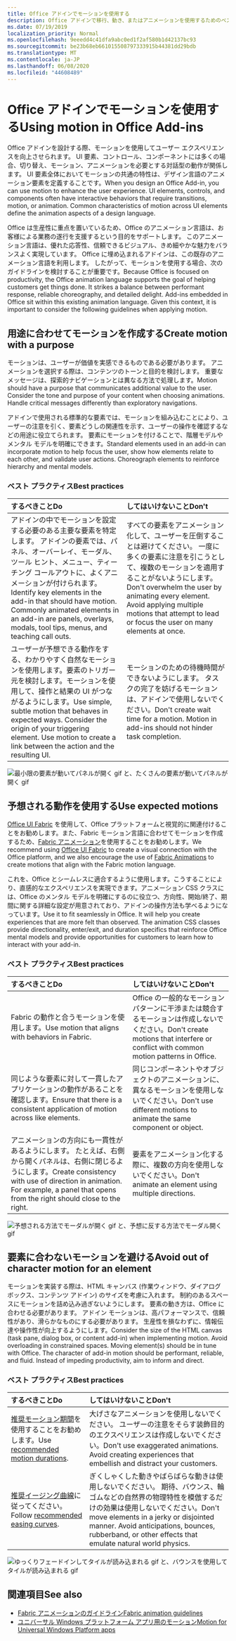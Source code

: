 ```yaml
---
title: Office アドインでモーションを使用する
description: Office アドインで移行、動き、またはアニメーションを使用するためのベストプラクティスについてご確認ください。
ms.date: 07/19/2019
localization_priority: Normal
ms.openlocfilehash: 9eeedd4c41dfa9abc0ed1f2af580b1d42137bc93
ms.sourcegitcommit: be23b68eb661015508797333915b44381dd29bdb
ms.translationtype: MT
ms.contentlocale: ja-JP
ms.lasthandoff: 06/08/2020
ms.locfileid: "44608489"
---
```

# <a name="using-motion-in-office-add-ins"></a><span data-ttu-id="dc6bd-103">Office アドインでモーションを使用する</span><span class="sxs-lookup"><span data-stu-id="dc6bd-103">Using motion in Office Add-ins</span></span>

<span data-ttu-id="dc6bd-p101">Office アドインを設計する際、モーションを使用してユーザー エクスペリエンスを向上させられます。 UI 要素、コントロール、コンポーネントには多くの場合、切り替え、モーション、アニメーションを必要とする対話型の動作が関係します。 UI 要素全体においてモーションの共通の特性は、デザイン言語のアニメーション要素を定義することです。</span><span class="sxs-lookup"><span data-stu-id="dc6bd-p101">When you design an Office Add-in, you can use motion to enhance the user experience. UI elements, controls, and components often have interactive behaviors that require transitions, motion, or animation. Common characteristics of motion across UI elements define the animation aspects of a design language.</span></span>

<span data-ttu-id="dc6bd-p102">Office は生産性に重点を置いているため、Office のアニメーション言語は、お客様による業務の遂行を支援するという目的をサポートします。 このアニメーション言語は、優れた応答性、信頼できるビジュアル、きめ細やかな魅力をバランスよく実現しています。 Office に埋め込まれるアドインは、この既存のアニメーション言語を利用します。 したがって、モーションを使用する場合、次のガイドラインを検討することが重要です。</span><span class="sxs-lookup"><span data-stu-id="dc6bd-p102">Because Office is focused on productivity, the Office animation language supports the goal of helping customers get things done. It strikes a balance between performant response, reliable choreography, and detailed delight. Add-ins embedded in Office sit within this existing animation language. Given this context, it is important to consider the following guidelines when applying motion.</span></span>


## <a name="create-motion-with-a-purpose"></a><span data-ttu-id="dc6bd-111">用途に合わせてモーションを作成する</span><span class="sxs-lookup"><span data-stu-id="dc6bd-111">Create motion with a purpose</span></span>

<span data-ttu-id="dc6bd-p103">モーションは、ユーザーが価値を実感できるものである必要があります。 アニメーションを選択する際は、コンテンツのトーンと目的を検討します。 重要なメッセージは、探索的ナビゲーションとは異なる方法で処理します。</span><span class="sxs-lookup"><span data-stu-id="dc6bd-p103">Motion should have a purpose that communicates additional value to the user. Consider the tone and purpose of your content when choosing animations. Handle critical messages differently than exploratory navigations.</span></span>

<span data-ttu-id="dc6bd-p104">アドインで使用される標準的な要素では、モーションを組み込むことにより、ユーザーの注意を引く、要素どうしの関連性を示す、ユーザーの操作を確認するなどの用途に役立てられます。 要素にモーションを付けることで、階層モデルやメンタル モデルを明確にできます。</span><span class="sxs-lookup"><span data-stu-id="dc6bd-p104">Standard elements used in an add-in can incorporate motion to help focus the user, show how elements relate to each other, and validate user actions. Choreograph elements to reinforce hierarchy and mental models.</span></span>

### <a name="best-practices"></a><span data-ttu-id="dc6bd-117">ベスト プラクティス</span><span class="sxs-lookup"><span data-stu-id="dc6bd-117">Best practices</span></span>

|<span data-ttu-id="dc6bd-118">するべきこと</span><span class="sxs-lookup"><span data-stu-id="dc6bd-118">Do</span></span>|<span data-ttu-id="dc6bd-119">してはいけないこと</span><span class="sxs-lookup"><span data-stu-id="dc6bd-119">Don't</span></span>|
|:-----|:-----|
|<span data-ttu-id="dc6bd-p105">アドインの中でモーションを設定する必要のある主要な要素を特定します。 アドインの要素では、パネル、オーバーレイ、モーダル、ツール ヒント、メニュー、ティーチング コールアウトに、よくアニメーションが付けられます。</span><span class="sxs-lookup"><span data-stu-id="dc6bd-p105">Identify key elements in the add-in that should have motion. Commonly animated elements in an add-in are panels, overlays, modals, tool tips, menus, and teaching call outs.</span></span>| <span data-ttu-id="dc6bd-p106">すべての要素をアニメーション化して、ユーザーを圧倒することは避けてください。 一度に多くの要素に注意を引こうとして、複数のモーションを適用することがないようにします。</span><span class="sxs-lookup"><span data-stu-id="dc6bd-p106">Don't overwhelm the user by animating every element. Avoid applying multiple motions that attempt to lead or focus the user on many elements at once.</span></span> |
|<span data-ttu-id="dc6bd-p107">ユーザーが予想できる動作をする、わかりやすく自然なモーションを使用します。要素のトリガー元を検討します。モーションを使用して、操作と結果の UI がつながるようにします。</span><span class="sxs-lookup"><span data-stu-id="dc6bd-p107">Use simple, subtle motion that behaves in expected ways. Consider the origin of your triggering element. Use motion to create a link between the action and the resulting UI.</span></span> | <span data-ttu-id="dc6bd-p108">モーションのための待機時間ができないようにします。 タスクの完了を妨げるモーションは、アドインで使用しないでください。</span><span class="sxs-lookup"><span data-stu-id="dc6bd-p108">Don't create wait time for a motion. Motion in add-ins should not hinder task completion.</span></span>|

![最小限の要素が動いてパネルが開く gif と、たくさんの要素が動いてパネルが開く gif](../images/add-in-motion-purpose.gif)

## <a name="use-expected-motions"></a><span data-ttu-id="dc6bd-130">予想される動作を使用する</span><span class="sxs-lookup"><span data-stu-id="dc6bd-130">Use expected motions</span></span>

<span data-ttu-id="dc6bd-131">[Office UI Fabric](https://developer.microsoft.com/fabric) を使用して、Office プラットフォームと視覚的に関連付けることをお勧めします。また、Fabric モーション言語に合わせてモーションを作成するため、[Fabric アニメーション](https://developer.microsoft.com/fabric#/styles/web/motion)を使用することをお勧めします。</span><span class="sxs-lookup"><span data-stu-id="dc6bd-131">We recommend using [Office UI Fabric](https://developer.microsoft.com/fabric) to create a visual connection with the Office platform, and we also encourage the use of [Fabric Animations](https://developer.microsoft.com/fabric#/styles/web/motion) to create motions that align with the Fabric motion language.</span></span>

<span data-ttu-id="dc6bd-p109">これを、Office とシームレスに適合するように使用します。こうすることにより、直感的なエクスペリエンスを実現できます。アニメーション CSS クラスには、Office のメンタル モデルを明確にするのに役立つ、方向性、開始/終了、期間に関する詳細な設定が用意されており、アドインの操作方法も学べるようになっています。</span><span class="sxs-lookup"><span data-stu-id="dc6bd-p109">Use it to fit seamlessly in Office. It will help you create experiences that are more felt than observed. The animation CSS classes provide directionality, enter/exit, and duration specifics that reinforce Office mental models and provide opportunities for customers to learn how to interact with your add-in.</span></span>

### <a name="best-practices"></a><span data-ttu-id="dc6bd-135">ベスト プラクティス</span><span class="sxs-lookup"><span data-stu-id="dc6bd-135">Best practices</span></span>

|<span data-ttu-id="dc6bd-136">するべきこと</span><span class="sxs-lookup"><span data-stu-id="dc6bd-136">Do</span></span>|<span data-ttu-id="dc6bd-137">してはいけないこと</span><span class="sxs-lookup"><span data-stu-id="dc6bd-137">Don't</span></span>|
|:-----|:-----|
|<span data-ttu-id="dc6bd-138">Fabric の動作と合うモーションを使用します。</span><span class="sxs-lookup"><span data-stu-id="dc6bd-138">Use motion that aligns with behaviors in Fabric.</span></span>| <span data-ttu-id="dc6bd-139">Office の一般的なモーション パターンに干渉または競合するモーションは作成しないでください。</span><span class="sxs-lookup"><span data-stu-id="dc6bd-139">Don't create motions that interfere or conflict with common motion patterns in Office.</span></span>
|<span data-ttu-id="dc6bd-140">同じような要素に対して一貫したアプリケーションの動作があることを確認します。</span><span class="sxs-lookup"><span data-stu-id="dc6bd-140">Ensure that there is a consistent application of motion across like elements.</span></span>| <span data-ttu-id="dc6bd-141">同じコンポーネントやオブジェクトのアニメーションに、異なるモーションを使用しないでください。</span><span class="sxs-lookup"><span data-stu-id="dc6bd-141">Don't use different motions to animate the same component or object.</span></span>|
|<span data-ttu-id="dc6bd-p110">アニメーションの方向にも一貫性があるようにします。 たとえば、右側から開くパネルは、右側に閉じるようにします。</span><span class="sxs-lookup"><span data-stu-id="dc6bd-p110">Create consistency with use of direction in animation. For example, a panel that opens from the right should close to the right.</span></span>|<span data-ttu-id="dc6bd-144">要素をアニメーション化する際に、複数の方向を使用しないでください。</span><span class="sxs-lookup"><span data-stu-id="dc6bd-144">Don't animate an element using multiple directions.</span></span>

![予想される方法でモーダルが開く gif と、予想に反する方法でモーダル開く gif](../images/add-in-motion-expected.gif)

## <a name="avoid-out-of-character-motion-for-an-element"></a><span data-ttu-id="dc6bd-146">要素に合わないモーションを避ける</span><span class="sxs-lookup"><span data-stu-id="dc6bd-146">Avoid out of character motion for an element</span></span>

<span data-ttu-id="dc6bd-p111">モーションを実装する際は、HTML キャンバス (作業ウィンドウ、ダイアログ ボックス、コンテンツ アドイン) のサイズを考慮に入れます。 制約のあるスペースにモーションを詰め込み過ぎないようにします。 要素の動き方は、Office に合わせる必要があります。 アドイン モーションは、高パフォーマンスで、信頼性があり、滑らかなものにする必要があります。 生産性を損なわずに、情報伝達や操作性が向上するようにします。</span><span class="sxs-lookup"><span data-stu-id="dc6bd-p111">Consider the size of the HTML canvas (task pane, dialog box, or content add-in) when implementing motion. Avoid overloading in constrained spaces. Moving element(s) should be in tune with Office. The character of add-in motion should be performant, reliable, and fluid. Instead of impeding productivity, aim to inform and direct.</span></span>

### <a name="best-practices"></a><span data-ttu-id="dc6bd-152">ベスト プラクティス</span><span class="sxs-lookup"><span data-stu-id="dc6bd-152">Best practices</span></span>

|<span data-ttu-id="dc6bd-153">するべきこと</span><span class="sxs-lookup"><span data-stu-id="dc6bd-153">Do</span></span>|<span data-ttu-id="dc6bd-154">してはいけないこと</span><span class="sxs-lookup"><span data-stu-id="dc6bd-154">Don't</span></span>|
|:-----|:-----|
| <span data-ttu-id="dc6bd-155">[推奨モーション期間](https://developer.microsoft.com/fabric#/styles/web/motion)を使用することをお勧めします。</span><span class="sxs-lookup"><span data-stu-id="dc6bd-155">Use [recommended motion durations](https://developer.microsoft.com/fabric#/styles/web/motion).</span></span> | <span data-ttu-id="dc6bd-p112">大げさなアニメーションを使用しないでください。 ユーザーの注意をそらす装飾目的のエクスペリエンスは作成しないでください。</span><span class="sxs-lookup"><span data-stu-id="dc6bd-p112">Don't use exaggerated animations. Avoid creating experiences that embellish and distract your customers.</span></span>
| <span data-ttu-id="dc6bd-158">[推奨イージング曲線](/windows/uwp/design/motion/timing-and-easing#easing-in-fluent-motion)に従ってください。</span><span class="sxs-lookup"><span data-stu-id="dc6bd-158">Follow [recommended easing curves](/windows/uwp/design/motion/timing-and-easing#easing-in-fluent-motion).</span></span>  |<span data-ttu-id="dc6bd-p113">ぎくしゃくした動きやばらばらな動きは使用しないでください。 期待、バウンス、輪ゴムなどの自然界の物理特性を模倣するだけの効果は使用しないでください。</span><span class="sxs-lookup"><span data-stu-id="dc6bd-p113">Don't move elements in a jerky or disjointed manner. Avoid anticipations, bounces, rubberband, or other effects that emulate natural world physics.</span></span>|

![ゆっくりフェードインしてタイルが読み込まれる gif と、バウンスを使用してタイルが読み込まれる gif](../images/add-in-motion-character.gif)

## <a name="see-also"></a><span data-ttu-id="dc6bd-162">関連項目</span><span class="sxs-lookup"><span data-stu-id="dc6bd-162">See also</span></span>

* [<span data-ttu-id="dc6bd-163">Fabric アニメーションのガイドライン</span><span class="sxs-lookup"><span data-stu-id="dc6bd-163">Fabric animation guidelines</span></span>](https://developer.microsoft.com/fabric#/styles/web/motion)
* [<span data-ttu-id="dc6bd-164">ユニバーサル Windows プラットフォーム アプリ用のモーション</span><span class="sxs-lookup"><span data-stu-id="dc6bd-164">Motion for Universal Windows Platform apps</span></span>](/windows/uwp/design/motion)
